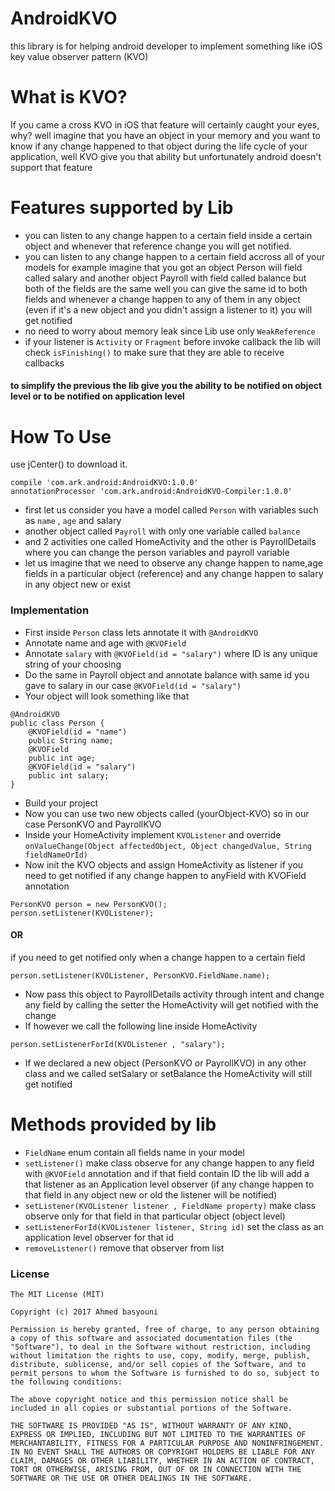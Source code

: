 # AndroidKVO
this library is for helping android developer to implement something like iOS key value observer pattern (KVO)

# What is KVO?

If you came a cross KVO in iOS that feature will certainly caught your eyes, why?
well imagine that you have an object in your memory and you want to know if any change happened to that object during the life cycle of your application, well KVO give you that ability but unfortunately android doesn't support that feature

# Features supported by Lib

- you can listen to any change happen to a certain field inside a certain object and whenever that reference change you will 
get notified.
- you can listen to any change happen to a certain field accross all of your models for example
imagine that you got an object Person will field called salary and another object Payroll with field called balance but both 
of the fields are the same
well you can give the same id to both fields and whenever a change happen to any of them in any object (even if it's 
a new object and you didn't assign a listener to it) you will get notified
- no need to worry about memory leak since Lib use only `WeakReference` 
- if your listener is `Activity` or `Fragment` before invoke callback the lib will check `isFinishing()` to make sure that they are able to receive callbacks

#### to simplify the previous the lib give you the ability to be notified on object level or to be notified on application level

# How To Use

use jCenter() to download it.   
```
compile 'com.ark.android:AndroidKVO:1.0.0'
annotationProcessor 'com.ark.android:AndroidKVO-Compiler:1.0.0'
```

- first let us consider you have a model called `Person` with variables such as `name` , `age` and salary
- another object called `Payroll` with only one variable called `balance`
- and 2 activities one called HomeActivity and the other is PayrollDetails where you can change the person variables and payroll variable
- let us imagine that we need to observe any change happen to name,age fields in a particular object (reference) and any change happen to salary in any object new or exist

### Implementation

- First inside `Person` class lets annotate it with `@AndroidKVO`
- Annotate name and age with `@KVOField` 
- Annotate `salary` with `@KVOField(id = "salary")` where ID is any unique string of your choosing
- Do the same in Payroll object and annotate balance with same id you gave to salary in our case `@KVOField(id = "salary")`
- Your object will look something like that

```
@AndroidKVO
public class Person {
    @KVOField(id = "name")
    public String name;
    @KVOField
    public int age;
    @KVOField(id = "salary")
    public int salary;
}
```
- Build your project 
- Now you can use two new objects called (yourObject-KVO) so in our case PersonKVO and PayrollKVO
- Inside your HomeActivity implement `KVOListener` and override `onValueChange(Object affectedObject, Object changedValue, String fieldNameOrId)`
- Now init the KVO objects and assign HomeActivity as listener if you need to get notified if any change happen to anyField with KVOField annotation
```
PersonKVO person = new PersonKVO();
person.setListener(KVOListener);
```
#### OR

if you need to get notified only when a change happen to a certain field

```
person.setListener(KVOListener, PersonKVO.FieldName.name);
```

- Now pass this object to PayrollDetails activity through intent and change any field by calling the setter the HomeActivity will get notified with the change
- If however we call the following line inside HomeActivity
```
person.setListenerForId(KVOListener , "salary");
```
- If we declared a new object (PersonKVO or PayrollKVO) in any other class and we called setSalary or setBalance the HomeActivity will still get notified

# Methods provided by lib

- `FieldName` enum contain all fields name in your model
- `setListener()` make class observe for any change happen to any field with `@KVOField` annotation and if that field contain ID the lib will add a that listener as an Application level observer (if any change happen to that field in any object new or old the listener will be notified)
- `setListener(KVOListener listener , FieldName property)` make class observe only for that field in that particular object (object level)
- `setListenerForId(KVOListener listener, String id)` set the class as an application level observer for that id
- `removeListener()` remove that observer from list

### License

    The MIT License (MIT)

    Copyright (c) 2017 Ahmed basyouni

    Permission is hereby granted, free of charge, to any person obtaining a copy of this software and associated documentation files (the "Software"), to deal in the Software without restriction, including without limitation the rights to use, copy, modify, merge, publish, distribute, sublicense, and/or sell copies of the Software, and to permit persons to whom the Software is furnished to do so, subject to the following conditions:

    The above copyright notice and this permission notice shall be included in all copies or substantial portions of the Software.

    THE SOFTWARE IS PROVIDED "AS IS", WITHOUT WARRANTY OF ANY KIND, EXPRESS OR IMPLIED, INCLUDING BUT NOT LIMITED TO THE WARRANTIES OF MERCHANTABILITY, FITNESS FOR A PARTICULAR PURPOSE AND NONINFRINGEMENT. IN NO EVENT SHALL THE AUTHORS OR COPYRIGHT HOLDERS BE LIABLE FOR ANY CLAIM, DAMAGES OR OTHER LIABILITY, WHETHER IN AN ACTION OF CONTRACT, TORT OR OTHERWISE, ARISING FROM, OUT OF OR IN CONNECTION WITH THE SOFTWARE OR THE USE OR OTHER DEALINGS IN THE SOFTWARE.

